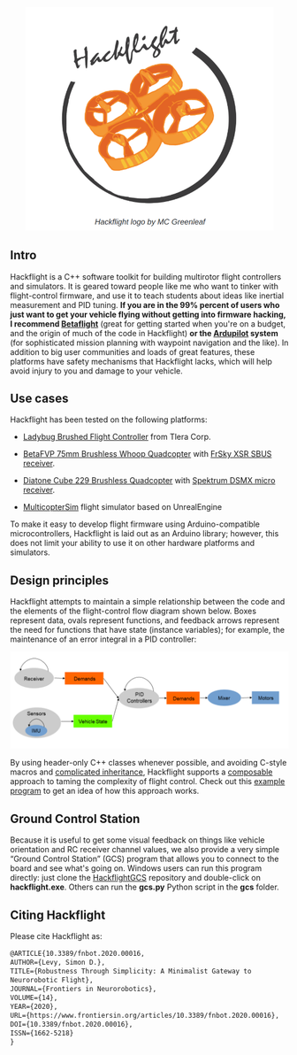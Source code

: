 <p align="center"> 
<img src="media/logo.png" width=450>
</p>

## Intro

Hackflight is a C++ software toolkit for building multirotor flight
controllers and simulators.  It is geared toward people like me who want to tinker with
flight-control firmware, and use it to teach students about ideas like inertial
measurement and PID tuning.  <b>If you are in the 99% percent of users who just
want to get your vehicle flying without getting into firmware hacking, I
recommend [Betaflight](http://betaflight.com/)</b> (great for getting started
when you're on a budget, and the origin of much of the code in Hackflight)
<b>or the [Ardupilot](http://copter.ardupilot.org) system</b> (for
sophisticated mission planning with waypoint navigation and the like).  In
addition to big user communities and loads of great features, these platforms
have safety mechanisms that Hackflight lacks, which will help avoid injury to
you and damage to your vehicle.


## Use cases

Hackflight has been tested on the following platforms:

* [Ladybug Brushed Flight Controller](https://www.tindie.com/products/TleraCorp/ladybug-flight-controller) from Tlera Corp.

* [BetaFVP 75mm Brushless Whoop Quadcopter](https://betafpv.com/products/beta75x-2s-whoop-quadcopter) with
[FrSky XSR SBUS receiver](https://www.frsky-rc.com/product/xsr/).


* [Diatone Cube 229 Brushless Quadcopter](https://www.diatoneusa.com/store/p659/Diatone_Toothpick_Cube_229_8500_PNF.html) with
[Spektrum DSMX micro receiver](https://betafpv.com/products/fullspeed-dsmx-receiver).

* [MulticopterSim](https://github.com/simondlevy/MulticopterSim) flight simulator based on UnrealEngine

To make it easy to develop flight firmware using Arduino-compatible
microcontrollers, Hackflight is laid out as an Arduino library; however,
this does not limit your ability to use it on other hardware platforms 
and simulators.

## Design principles

Hackflight attempts to maintain a simple relationship between
the code and the elements of the flight-control flow diagram shown below.
Boxes represent data, ovals represent functions, and feedback arrows
represent the need for functions that have state (instance variables); for
example, the maintenance of an error integral in a PID controller:

<p align="center"> 
<img src="media/dataflow2.png" width=700>
</p>

By using header-only C++ classes whenever possible, and avoiding C-style macros and
 [complicated inheritance](https://queue.acm.org/detail.cfm?id=2038036), 
Hackflight supports a [composable](https://www.programmingtalks.org/talk/brian-beckman-dont-fear-the-monad) 
approach to taming the complexity of flight control.  Check out this
[example program](https://github.com/simondlevy/Hackflight/blob/master/examples/LadybugDsmx/LadybugDsmx.ino)
to get an idea of how this approach works.

## Ground Control Station

Because it is useful to get some visual feedback on things like vehicle orientation and RC receiver
channel values,  we also provide a very simple &ldquo;Ground Control Station&rdquo; (GCS) program
that allows you to connect to the board and see what's going on. Windows users
can run this program directly: just clone the [HackflightGCS](https://github.com/simondlevy/HackflightGCS)
repository and double-click on <b>hackflight.exe</b>.  Others can run the
<b>gcs.py</b> Python script in the <b>gcs</b> folder.

## Citing Hackflight

Please cite Hackflight as:

```
@ARTICLE{10.3389/fnbot.2020.00016,
AUTHOR={Levy, Simon D.},   
TITLE={Robustness Through Simplicity: A Minimalist Gateway to Neurorobotic Flight},      
JOURNAL={Frontiers in Neurorobotics},      
VOLUME={14},           
YEAR={2020},      
URL={https://www.frontiersin.org/articles/10.3389/fnbot.2020.00016},       
DOI={10.3389/fnbot.2020.00016},      
ISSN={1662-5218}
}
```
